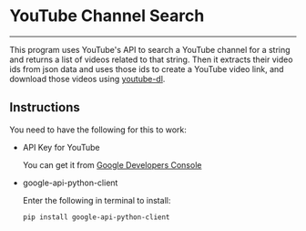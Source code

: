 # YouTube Channel Search
---

This program uses YouTube's API to search a
YouTube channel for a string and returns a
list of videos related to that string. Then
it extracts their video ids from json data
and uses those ids to create a YouTube
video link, and download those videos using
[youtube-dl](https://github.com/ytdl-org/youtube-dl/).


## Instructions
You need to have the following for this to work:

* API Key for YouTube

	You can get it from [Google Developers Console](https://console.developers.google.com/)

* google-api-python-client

	Enter the following in terminal to install:

	`pip install google-api-python-client`
